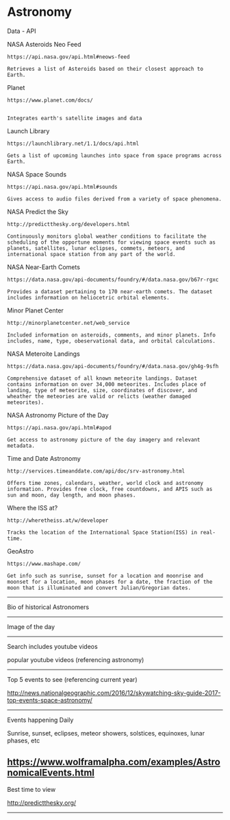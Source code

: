 # Astronomy

Data - API

NASA Asteroids Neo Feed
    
    https://api.nasa.gov/api.html#neows-feed
    
    Retrieves a list of Asteroids based on their closest approach to Earth.
    
Planet
    
    https://www.planet.com/docs/
    
    
    Integrates earth's satellite images and data
    
Launch Library

    https://launchlibrary.net/1.1/docs/api.html
    
    Gets a list of upcoming launches into space from space programs across Earth.
    
NASA Space Sounds

    https://api.nasa.gov/api.html#sounds
    
    Gives access to audio files derived from a variety of space phenomena.
     

NASA Predict the Sky

    http://predictthesky.org/developers.html

    Continuously monitors global weather conditions to facilitate the scheduling of the opportune moments for viewing space events such as planets, satellites, lunar eclipses, commets, meteors, and international space station from any part of the world. 
    

NASA Near-Earth Comets

    https://data.nasa.gov/api-documents/foundry/#/data.nasa.gov/b67r-rgxc
    
    Provides a dataset pertaining to 170 near-earth comets. The dataset includes information on heliocetric orbital elements. 
    
Minor Planet Center

    http://minorplanetcenter.net/web_service
    
    Included information on asteroids, comments, and minor planets. Info includes, name, type, obeservational data, and orbital calculations. 
    
NASA Meteroite Landings

    https://data.nasa.gov/api-documents/foundry/#/data.nasa.gov/gh4g-9sfh
    
    Comprehensive dataset of all known meteorite landings. Dataset contains information on over 34,000 meteorites. Includes place of landing, type of meteorite, size, coordinates of discover, and wheather the meteories are valid or relicts (weather damaged meteorites).
    
NASA Astronomy Picture of the Day

    https://api.nasa.gov/api.html#apod
    
    Get access to astronomy picture of the day imagery and relevant metadata.
    
Time and Date Astronomy

    http://services.timeanddate.com/api/doc/srv-astronomy.html
    
    Offers time zones, calendars, weather, world clock and astronomy information. Provides free clock, free countdowns, and APIS such as sun and moon, day length, and moon phases.
    
Where the ISS at?

    http://wheretheiss.at/w/developer
    
    Tracks the location of the International Space Station(ISS) in real-time.
    

GeoAstro

    https://www.mashape.com/
    
    Get info such as sunrise, sunset for a location and moonrise and moonset for a location, moon phases for a date, the fraction of the moon that is illuminated and convert Julian/Gregorian dates. 
    

-----------------------------------------------
Bio of historical Astronomers

-----------------------------------------------
Image of the day

-----------------------------------------------
Search includes youtube videos

popular youtube videos (referencing astronomy)

-----------------------------------------------
Top 5 events to see (referencing current year)

http://news.nationalgeographic.com/2016/12/skywatching-sky-guide-2017-top-events-space-astronomy/

-----------------------------------------------
Events happening Daily

Sunrise, sunset, eclipses, meteor showers, solstices, equinoxes, lunar phases, etc

https://www.wolframalpha.com/examples/AstronomicalEvents.html
-----------------------------------------------
Best time to view

http://predictthesky.org/

-----------------------------------------------
